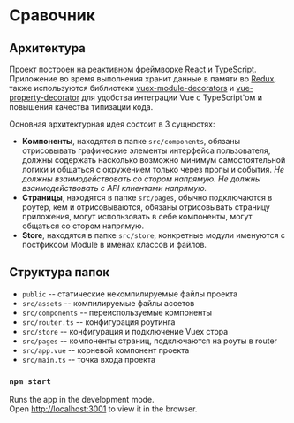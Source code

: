 # Сравочник

## Архитектура

Проект построен на реактивном фреймворке [React]() и [TypeScript](https://www.typescriptlang.org/). Приложение во время выполнения хранит данные в памяти во [Redux](https://redux.com/), также используются библиотеки [vuex-module-decorators](https://github.com/championswimmer/vuex-module-decorators) и [vue-property-decorator](https://github.com/kaorun343/vue-property-decorator) для удобства интеграции Vue с TypeScript'ом и повышения качества типизации кода.

Основная архитектурная идея состоит в 3 сущностях:
* __Компоненты__, находятся в папке `src/components`, обязаны отрисовывать графические элементы интерфейса пользователя, должны содержать насколько возможно минимум самостоятельной логики и общаться с окружением только через пропы и события. _Не должны взаимодействовать со стором напрямую._ _Не должны взаимодействовать с API клиентами напрямую._
* __Страницы__, находятся в папке `src/pages`, обычно подключаются в роутер, кем и отрисовываются, обязаны отрисовывать страницу приложения, могут использовать в себе компоненты, могут общаться со стором напрямую.
* __Store__, находятся в папке `src/store`, конкретные модули именуются с постфиксом Module в именах классов и файлов.

## Структура папок

* `public` -- статические некомпилируемые файлы проекта
* `src/assets` -- компилируемые файлы ассетов
* `src/components` -- переиспользуемые компоненты
* `src/router.ts` -- конфигурация роутинга
* `src/store` -- конфигурация и подключение Vuex стора
* `src/pages` -- компоненты страниц, подключаются на роуты в router
* `src/app.vue` -- корневой компонент проекта
* `src/main.ts` -- точка входа проекта

### `npm start`

Runs the app in the development mode.\
Open [http://localhost:3001](http://localhost:3001) to view it in the browser.
